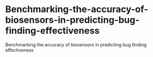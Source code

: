 # Benchmarking-the-accuracy-of-biosensors-in-predicting-bug-finding-effectiveness
Benchmarking the accuracy of biosensors in predicting bug finding effectiveness
